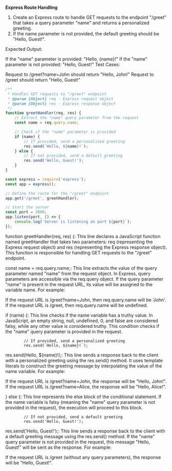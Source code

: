 **Express Route Handling**

1. Create an Express route to handle GET requests to the endpoint "/greet" that takes a query parameter "name" and returns a personalized greeting.
2. If the name parameter is not provided, the default greeting should be "Hello, Guest!".

Expected Output:

If the "name" parameter is provided: "Hello, {name}!"
If the "name" parameter is not provided: "Hello, Guest!"
Test Cases:

Request to /greet?name=John should return "Hello, John!"
Request to /greet should return "Hello, Guest!"

```javascript
/**
 * Handles GET requests to "/greet" endpoint
 * @param {Object} req - Express request object
 * @param {Object} res - Express response object
 */
function greetHandler(req, res) {
    // Extract the "name" query parameter from the request
    const name = req.query.name;

    // Check if the "name" parameter is provided
    if (name) {
        // If provided, send a personalized greeting
        res.send(`Hello, ${name}!`);
    } else {
        // If not provided, send a default greeting
        res.send('Hello, Guest!');
    }
}
```
```javascript
const express = require('express');
const app = express();

// Define the route for the "/greet" endpoint
app.get('/greet', greetHandler);

// Start the server
const port = 3000;
app.listen(port, () => {
    console.log(`Server is listening on port ${port}`);
});
```
function greetHandler(req, res) {: This line declares a JavaScript function named greetHandler that takes two parameters: req (representing the Express request object) and res (representing the Express response object). This function is responsible for handling GET requests to the "/greet" endpoint.

const name = req.query.name;: This line extracts the value of the query parameter named "name" from the request object. In Express, query parameters are accessible via the req.query object. If the query parameter "name" is present in the request URL, its value will be assigned to the variable name.
For example:

If the request URL is /greet?name=John, then req.query.name will be 'John'.
If the request URL is /greet, then req.query.name will be undefined.

if (name) {: This line checks if the name variable has a truthy value. In JavaScript, an empty string, null, undefined, 0, and false are considered falsy, while any other value is considered truthy. This condition checks if the "name" query parameter is provided in the request.
```
        // If provided, send a personalized greeting
        res.send(`Hello, ${name}!`);
```
res.send(Hello, ${name}!);: This line sends a response back to the client with a personalized greeting using the res.send() method. It uses template literals to construct the greeting message by interpolating the value of the name variable.
For example:

If the request URL is /greet?name=John, the response will be "Hello, John!".
If the request URL is /greet?name=Alice, the response will be "Hello, Alice!".

} else {: This line represents the else block of the conditional statement. If the name variable is falsy (meaning the "name" query parameter is not provided in the request), the execution will proceed to this block.

```
        // If not provided, send a default greeting
        res.send('Hello, Guest!');

```
res.send('Hello, Guest!');: This line sends a response back to the client with a default greeting message using the res.send() method. If the "name" query parameter is not provided in the request, this message "Hello, Guest!" will be sent as the response.
For example:

If the request URL is /greet (without any query parameters), the response will be "Hello, Guest!".
